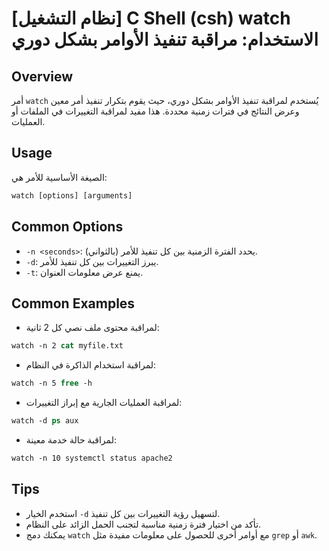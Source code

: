 # [نظام التشغيل] C Shell (csh) watch الاستخدام: مراقبة تنفيذ الأوامر بشكل دوري

## Overview
أمر `watch` يُستخدم لمراقبة تنفيذ الأوامر بشكل دوري، حيث يقوم بتكرار تنفيذ أمر معين وعرض النتائج في فترات زمنية محددة. هذا مفيد لمراقبة التغييرات في الملفات أو العمليات.

## Usage
الصيغة الأساسية للأمر هي:

```csh
watch [options] [arguments]
```

## Common Options
- `-n <seconds>`: يحدد الفترة الزمنية بين كل تنفيذ للأمر (بالثواني).
- `-d`: يبرز التغييرات بين كل تنفيذ للأمر.
- `-t`: يمنع عرض معلومات العنوان.

## Common Examples
- لمراقبة محتوى ملف نصي كل 2 ثانية:
```csh
watch -n 2 cat myfile.txt
```

- لمراقبة استخدام الذاكرة في النظام:
```csh
watch -n 5 free -h
```

- لمراقبة العمليات الجارية مع إبراز التغييرات:
```csh
watch -d ps aux
```

- لمراقبة حالة خدمة معينة:
```csh
watch -n 10 systemctl status apache2
```

## Tips
- استخدم الخيار `-d` لتسهيل رؤية التغييرات بين كل تنفيذ.
- تأكد من اختيار فترة زمنية مناسبة لتجنب الحمل الزائد على النظام.
- يمكنك دمج `watch` مع أوامر أخرى للحصول على معلومات مفيدة مثل `grep` أو `awk`.